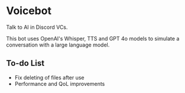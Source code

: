 # Voicebot

Talk to AI in Discord VCs.

This bot uses OpenAI's Whisper, TTS and GPT 4o models to simulate a conversation with a large language model.

## To-do List

- Fix deleting of files after use
- Performance and QoL improvements
